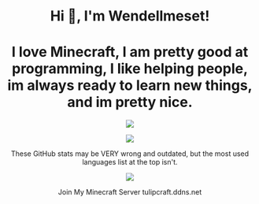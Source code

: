 <h1 align="center">Hi 👋, I'm Wendellmeset!</h1>
<h1 align="center">I love Minecraft, I am pretty good at programming, I like helping people, im always ready to learn new things, and im pretty nice.</h1>
<p align="center"> <img src="https://komarev.com/ghpvc/?username=wendellmeset"</p>

<p align="center"><img align="center" src="https://github-readme-stats.vercel.app/api/top-langs/?username=wendellmeset&layout=compact&theme=dark"></p>

<p align="center"><text>These GitHub stats may be VERY wrong and outdated, but the most used languages list at the top isn't.<text></p>
<p align="center"><img align="center" src="https://github-readme-stats.vercel.app/api?username=wendellmeset&show_icons=true&theme=dark"></p>
<p align="center"><text>Join My Minecraft Server tulipcraft.ddns.net<text></p>
